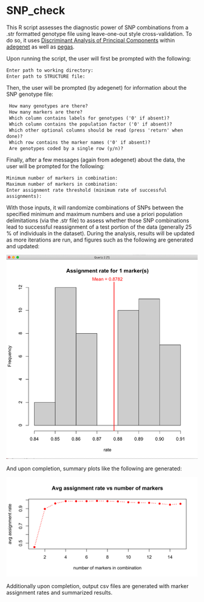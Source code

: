 # SNP_check
This R script assesses the diagnostic power of SNP combinations from a .str formatted genotype file using leave-one-out style cross-validation. To do so, it uses [Discriminant Analysis of Principal Components](https://bmcgenomdata.biomedcentral.com/articles/10.1186/1471-2156-11-94) within [adegenet](https://github.com/thibautjombart/adegenet) as well as [pegas](https://github.com/emmanuelparadis/pegas). 

Upon running the script, the user will first be prompted with the following:

```
Enter path to working directory: 
Enter path to STRUCTURE file: 
```
Then, the user will be prompted (by adegenet) for information about the SNP genotype file:
```
 How many genotypes are there? 
 How many markers are there? 
 Which column contains labels for genotypes ('0' if absent)? 
 Which column contains the population factor ('0' if absent)? 
 Which other optional columns should be read (press 'return' when done)? 
 Which row contains the marker names ('0' if absent)? 
 Are genotypes coded by a single row (y/n)? 
```

Finally, after a few messages (again from adegenet) about the data, the user will be prompted for the following:
```
Minimum number of markers in combination:
Maximum number of markers in combination: 
Enter assignment rate threshold (minimum rate of successful assignments): 
```

With those inputs, it will randomize combinations of SNPs between the specified minimum and maximum numbers and use a priori population delimitations (via the .str file) to assess whether those SNP combinations lead to successful reassignment of a test portion of the data (generally 25 % of individuals in the dataset). During the analysis, results will be updated as more iterations are run, and figures such as the following are generated and updated:

![live update figure](mid-run.png)

And upon completion, summary plots like the following are generated:

![assignment_success](Rate_vs_NumOfMarkers_SET15_wild_rearing_356inds.png)

Additionally upon completion, output csv files are generated with marker assignment rates and summarized results. 
